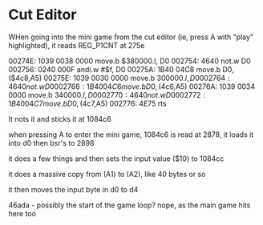 # Cut Editor

WHen going into the mini game from the cut editor (ie, press A with "play" highlighted), it reads REG_P1CNT at 275e

00274E: 1039 0038 0000 move.b $380000.l, D0
002754: 4640           not.w   D0
002756: 0240 000F      andi.w  #$f, D0
00275A: 1B40 04C8 move.b D0, ($4c8,A5)
00275E: 1039 0030 0000 move.b $300000.l, D0
002764: 4640 not.w D0
002766: 1B40 04C6 move.b D0, ($4c6,A5)
00276A: 1039 0034 0000 move.b $340000.l, D0
002770: 4640 not.w D0
002772: 1B40 04C7 move.b D0, ($4c7,A5)
002776: 4E75 rts

It nots it and sticks it at 1084c6

when pressing A to enter the mini game, 1084c6 is read at 2878, it loads it into d0 then bsr's to 2898

it does a few things and then sets the input value ($10) to 1084cc

it does a massive copy from (A1) to (A2), like 40 bytes or so

it then moves the input byte in d0 to d4

46ada - possibly the start of the game loop?
nope, as the main game hits here too
